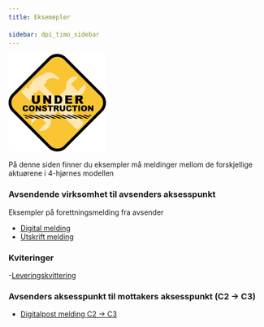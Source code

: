 ```yaml
---
title: Eksemepler

sidebar: dpi_timo_sidebar
---
```


![](/images/dpi/underarbeide.png)

På denne siden finner du eksempler må meldinger mellom de forskjellige aktuørene i 4-hjørnes modellen

### Avsendende virksomhet til avsenders aksesspunkt
Eksempler på forettningsmelding fra avsender

- [Digital melding](resources/begrep/sikkerDigitalPost/nyinf/eksempler/innbyggerpost_dpi_digital_1_0.json)
- [Utskrift melding](resources/begrep/sikkerDigitalPost/nyinf/eksempler/innbyggerpost_dpi_utskrift_1_0.json)

### Kviteringer

-[Leveringskvittering](resources/begrep/sikkerDigitalPost/nyinf/eksempler/innbyggerpost_dpi_lerveringskvittering_1_0.json)

### Avsenders aksesspunkt til mottakers aksesspunkt (C2 -> C3)
- [Digitalpost melding C2 -> C3](resources/begrep/sikkerDigitalPost/nyinf/eksempler/digitalpost_c2_c3.xml)
